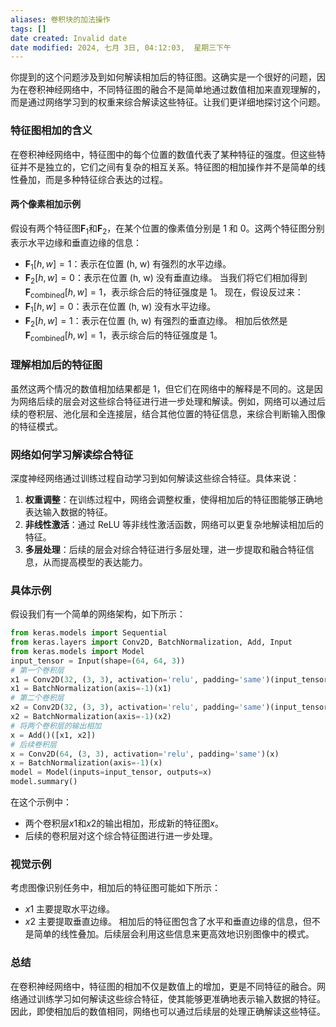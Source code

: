 ```yaml
---
aliases: 卷积块的加法操作
tags: []
date created: Invalid date
date modified: 2024, 七月 3日, 04:12:03,  星期三下午
---
```


你提到的这个问题涉及到如何解读相加后的特征图。这确实是一个很好的问题，因为在卷积神经网络中，不同特征图的融合不是简单地通过数值相加来直观理解的，而是通过网络学习到的权重来综合解读这些特征。让我们更详细地探讨这个问题。
### 特征图相加的含义
在卷积神经网络中，特征图中的每个位置的数值代表了某种特征的强度。但这些特征并不是独立的，它们之间有复杂的相互关系。特征图的相加操作并不是简单的线性叠加，而是多种特征综合表达的过程。
#### 两个像素相加示例
假设有两个特征图$\mathbf{F}_1$和$\mathbf{F}_2$，在某个位置的像素值分别是 1 和 0。这两个特征图分别表示水平边缘和垂直边缘的信息：
- $\mathbf{F}_1[h, w] = 1$：表示在位置 (h, w) 有强烈的水平边缘。
- $\mathbf{F}_2[h, w] = 0$：表示在位置 (h, w) 没有垂直边缘。
当我们将它们相加得到$\mathbf{F}_{\text{combined}}[h, w] = 1$，表示综合后的特征强度是 1。
现在，假设反过来：
- $\mathbf{F}_1[h, w] = 0$：表示在位置 (h, w) 没有水平边缘。
- $\mathbf{F}_2[h, w] = 1$：表示在位置 (h, w) 有强烈的垂直边缘。
相加后依然是$\mathbf{F}_{\text{combined}}[h, w] = 1$，表示综合后的特征强度是 1。
### 理解相加后的特征图
虽然这两个情况的数值相加结果都是 1，但它们在网络中的解释是不同的。这是因为网络后续的层会对这些综合特征进行进一步处理和解读。例如，网络可以通过后续的卷积层、池化层和全连接层，结合其他位置的特征信息，来综合判断输入图像的特征模式。
### 网络如何学习解读综合特征
深度神经网络通过训练过程自动学习到如何解读这些综合特征。具体来说：
1. **权重调整**：在训练过程中，网络会调整权重，使得相加后的特征图能够正确地表达输入数据的特征。
2. **非线性激活**：通过 ReLU 等非线性激活函数，网络可以更复杂地解读相加后的特征。
3. **多层处理**：后续的层会对综合特征进行多层处理，进一步提取和融合特征信息，从而提高模型的表达能力。
### 具体示例
假设我们有一个简单的网络架构，如下所示：

```python
from keras.models import Sequential
from keras.layers import Conv2D, BatchNormalization, Add, Input
from keras.models import Model
input_tensor = Input(shape=(64, 64, 3))
# 第一个卷积层
x1 = Conv2D(32, (3, 3), activation='relu', padding='same')(input_tensor)
x1 = BatchNormalization(axis=-1)(x1)
# 第二个卷积层
x2 = Conv2D(32, (3, 3), activation='relu', padding='same')(input_tensor)
x2 = BatchNormalization(axis=-1)(x2)
# 将两个卷积层的输出相加
x = Add()([x1, x2])
# 后续卷积层
x = Conv2D(64, (3, 3), activation='relu', padding='same')(x)
x = BatchNormalization(axis=-1)(x)
model = Model(inputs=input_tensor, outputs=x)
model.summary()
```

在这个示例中：
- 两个卷积层$x1$和$x2$的输出相加，形成新的特征图$x$。
- 后续的卷积层对这个综合特征图进行进一步处理。
### 视觉示例
考虑图像识别任务中，相加后的特征图可能如下所示：
- $x1$ 主要提取水平边缘。
- $x2$ 主要提取垂直边缘。
相加后的特征图包含了水平和垂直边缘的信息，但不是简单的线性叠加。后续层会利用这些信息来更高效地识别图像中的模式。
### 总结
在卷积神经网络中，特征图的相加不仅是数值上的增加，更是不同特征的融合。网络通过训练学习如何解读这些综合特征，使其能够更准确地表示输入数据的特征。因此，即使相加后的数值相同，网络也可以通过后续层的处理正确解读这些特征。
